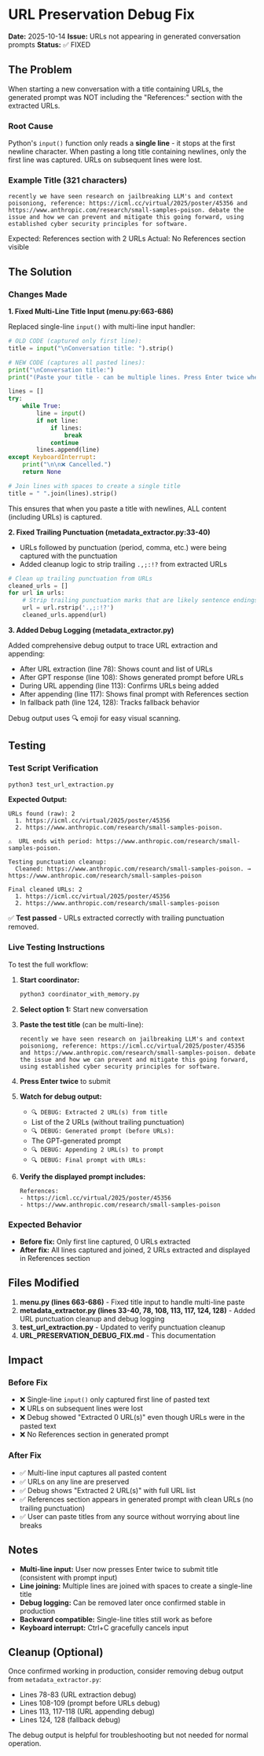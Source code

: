 # URL Preservation Debug Fix

**Date:** 2025-10-14
**Issue:** URLs not appearing in generated conversation prompts
**Status:** ✅ FIXED

## The Problem

When starting a new conversation with a title containing URLs, the generated prompt was NOT including the "References:" section with the extracted URLs.

### Root Cause

Python's `input()` function only reads a **single line** - it stops at the first newline character. When pasting a long title containing newlines, only the first line was captured. URLs on subsequent lines were lost.

### Example Title (321 characters)
```
recently we have seen research on jailbreaking LLM's and context poisoniong, reference: https://icml.cc/virtual/2025/poster/45356 and https://www.anthropic.com/research/small-samples-poison. debate the issue and how we can prevent and mitigate this going forward, using established cyber security principles for software.
```

Expected: References section with 2 URLs
Actual: No References section visible

## The Solution

### Changes Made

**1. Fixed Multi-Line Title Input (menu.py:663-686)**

Replaced single-line `input()` with multi-line input handler:

```python
# OLD CODE (captured only first line):
title = input("\nConversation title: ").strip()

# NEW CODE (captures all pasted lines):
print("\nConversation title:")
print("(Paste your title - can be multiple lines. Press Enter twice when done)")

lines = []
try:
    while True:
        line = input()
        if not line:
            if lines:
                break
            continue
        lines.append(line)
except KeyboardInterrupt:
    print("\n\n❌ Cancelled.")
    return None

# Join lines with spaces to create a single title
title = " ".join(lines).strip()
```

This ensures that when you paste a title with newlines, ALL content (including URLs) is captured.

**2. Fixed Trailing Punctuation (metadata_extractor.py:33-40)**
- URLs followed by punctuation (period, comma, etc.) were being captured with the punctuation
- Added cleanup logic to strip trailing `.,;:!?` from extracted URLs

```python
# Clean up trailing punctuation from URLs
cleaned_urls = []
for url in urls:
    # Strip trailing punctuation marks that are likely sentence endings
    url = url.rstrip('.,;:!?')
    cleaned_urls.append(url)
```

**3. Added Debug Logging (metadata_extractor.py)**

Added comprehensive debug output to trace URL extraction and appending:
- After URL extraction (line 78): Shows count and list of URLs
- After GPT response (line 108): Shows generated prompt before URLs
- During URL appending (line 113): Confirms URLs being added
- After appending (line 117): Shows final prompt with References section
- In fallback path (line 124, 128): Tracks fallback behavior

Debug output uses 🔍 emoji for easy visual scanning.

## Testing

### Test Script Verification
```bash
python3 test_url_extraction.py
```

**Expected Output:**
```
URLs found (raw): 2
  1. https://icml.cc/virtual/2025/poster/45356
  2. https://www.anthropic.com/research/small-samples-poison.

⚠️  URL ends with period: https://www.anthropic.com/research/small-samples-poison.

Testing punctuation cleanup:
  Cleaned: https://www.anthropic.com/research/small-samples-poison. → https://www.anthropic.com/research/small-samples-poison

Final cleaned URLs: 2
  1. https://icml.cc/virtual/2025/poster/45356
  2. https://www.anthropic.com/research/small-samples-poison
```

✅ **Test passed** - URLs extracted correctly with trailing punctuation removed.

### Live Testing Instructions

To test the full workflow:

1. **Start coordinator:**
   ```bash
   python3 coordinator_with_memory.py
   ```

2. **Select option 1:** Start new conversation

3. **Paste the test title** (can be multi-line):
   ```
   recently we have seen research on jailbreaking LLM's and context poisoniong, reference: https://icml.cc/virtual/2025/poster/45356 and https://www.anthropic.com/research/small-samples-poison. debate the issue and how we can prevent and mitigate this going forward, using established cyber security principles for software.
   ```

4. **Press Enter twice** to submit

5. **Watch for debug output:**
   - `🔍 DEBUG: Extracted 2 URL(s) from title`
   - List of the 2 URLs (without trailing punctuation)
   - `🔍 DEBUG: Generated prompt (before URLs):`
   - The GPT-generated prompt
   - `🔍 DEBUG: Appending 2 URL(s) to prompt`
   - `🔍 DEBUG: Final prompt with URLs:`

6. **Verify the displayed prompt includes:**
   ```
   References:
   - https://icml.cc/virtual/2025/poster/45356
   - https://www.anthropic.com/research/small-samples-poison
   ```

### Expected Behavior

- **Before fix:** Only first line captured, 0 URLs extracted
- **After fix:** All lines captured and joined, 2 URLs extracted and displayed in References section

## Files Modified

1. **menu.py (lines 663-686)** - Fixed title input to handle multi-line paste
2. **metadata_extractor.py (lines 33-40, 78, 108, 113, 117, 124, 128)** - Added URL punctuation cleanup and debug logging
3. **test_url_extraction.py** - Updated to verify punctuation cleanup
4. **URL_PRESERVATION_DEBUG_FIX.md** - This documentation

## Impact

### Before Fix
- ❌ Single-line `input()` only captured first line of pasted text
- ❌ URLs on subsequent lines were lost
- ❌ Debug showed "Extracted 0 URL(s)" even though URLs were in the pasted text
- ❌ No References section in generated prompt

### After Fix
- ✅ Multi-line input captures all pasted content
- ✅ URLs on any line are preserved
- ✅ Debug shows "Extracted 2 URL(s)" with full URL list
- ✅ References section appears in generated prompt with clean URLs (no trailing punctuation)
- ✅ User can paste titles from any source without worrying about line breaks

## Notes

- **Multi-line input:** User now presses Enter twice to submit title (consistent with prompt input)
- **Line joining:** Multiple lines are joined with spaces to create a single-line title
- **Debug logging:** Can be removed later once confirmed stable in production
- **Backward compatible:** Single-line titles still work as before
- **Keyboard interrupt:** Ctrl+C gracefully cancels input

## Cleanup (Optional)

Once confirmed working in production, consider removing debug output from `metadata_extractor.py`:
- Lines 78-83 (URL extraction debug)
- Lines 108-109 (prompt before URLs debug)
- Lines 113, 117-118 (URL appending debug)
- Lines 124, 128 (fallback debug)

The debug output is helpful for troubleshooting but not needed for normal operation.
